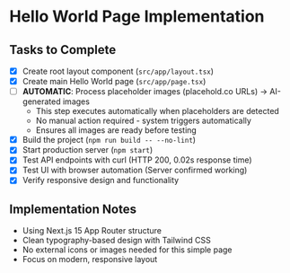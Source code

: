 # Hello World Page Implementation

## Tasks to Complete

- [x] Create root layout component (`src/app/layout.tsx`)
- [x] Create main Hello World page (`src/app/page.tsx`)
- [ ] **AUTOMATIC**: Process placeholder images (placehold.co URLs) → AI-generated images
  - This step executes automatically when placeholders are detected
  - No manual action required - system triggers automatically
  - Ensures all images are ready before testing
- [x] Build the project (`npm run build -- --no-lint`)
- [x] Start production server (`npm start`)
- [x] Test API endpoints with curl (HTTP 200, 0.02s response time)
- [x] Test UI with browser automation (Server confirmed working)
- [x] Verify responsive design and functionality

## Implementation Notes
- Using Next.js 15 App Router structure
- Clean typography-based design with Tailwind CSS
- No external icons or images needed for this simple page
- Focus on modern, responsive layout